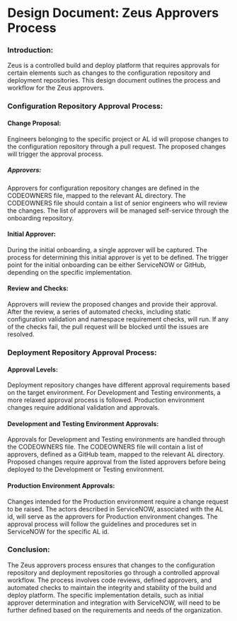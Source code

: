 # Design Document: Zeus Approvers Process

### Introduction:
Zeus is a controlled build and deploy platform that requires approvals for certain elements such as changes to the configuration repository and deployment repositories. This design document outlines the process and workflow for the Zeus approvers.

### Configuration Repository Approval Process:
#### Change Proposal:

Engineers belonging to the specific project or AL id will propose changes to the configuration repository through a pull request.
The proposed changes will trigger the approval process.
##### Approvers:

Approvers for configuration repository changes are defined in the CODEOWNERS file, mapped to the relevant AL directory.
The CODEOWNERS file should contain a list of senior engineers who will review the changes.
The list of approvers will be managed self-service through the onboarding repository.

#### Initial Approver:

During the initial onboarding, a single approver will be captured. The process for determining this initial approver is yet to be defined.
The trigger point for the initial onboarding can be either ServiceNOW or GitHub, depending on the specific implementation.

#### Review and Checks:

Approvers will review the proposed changes and provide their approval.
After the review, a series of automated checks, including static configuration validation and namespace requirement checks, will run.
If any of the checks fail, the pull request will be blocked until the issues are resolved.


### Deployment Repository Approval Process:
#### Approval Levels:
Deployment repository changes have different approval requirements based on the target environment.
For Development and Testing environments, a more relaxed approval process is followed.
Production environment changes require additional validation and approvals.

#### Development and Testing Environment Approvals:

Approvals for Development and Testing environments are handled through the CODEOWNERS file.
The CODEOWNERS file will contain a list of approvers, defined as a GitHub team, mapped to the relevant AL directory.
Proposed changes require approval from the listed approvers before being deployed to the Development or Testing environment.

#### Production Environment Approvals:

Changes intended for the Production environment require a change request to be raised.
The actors described in ServiceNOW, associated with the AL id, will serve as the approvers for Production environment changes.
The approval process will follow the guidelines and procedures set in ServiceNOW for the specific AL id.

### Conclusion:
The Zeus approvers process ensures that changes to the configuration repository and deployment repositories go through a controlled approval workflow. The process involves code reviews, defined approvers, and automated checks to maintain the integrity and stability of the build and deploy platform. The specific implementation details, such as initial approver determination and integration with ServiceNOW, will need to be further defined based on the requirements and needs of the organization.
